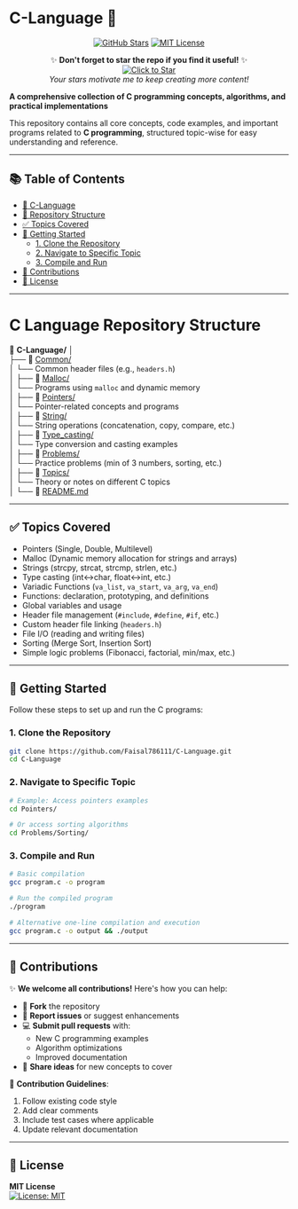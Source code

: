# C-Language 🚀

<!-- Star Appeal Section - Right after the main title -->
<div align="center">
  
[![GitHub Stars](https://img.shields.io/github/stars/Faisal786111/C-Language?style=for-the-badge&logo=github)](https://github.com/Faisal786111/C-Language/stargazers)
[![MIT License](https://img.shields.io/badge/License-MIT-blue?style=for-the-badge)](https://opensource.org/licenses/MIT)

✨ **Don't forget to star the repo if you find it useful!** ✨  
<a href="https://github.com/Faisal786111/C-Language">
  [![Click to Star](https://img.shields.io/badge/🌟_Click_to_Star!-yellow?style=for-the-badge&logo=github&logoColor=white)](https://github.com/Faisal786111/C-Language)
</a>  
_Your stars motivate me to keep creating more content!_

</div>

**A comprehensive collection of C programming concepts, algorithms, and practical implementations**  

This repository contains all core concepts, code examples, and important programs related to **C programming**, structured topic-wise for easy understanding and reference.

---
## 📚 Table of Contents

- [🚀 C-Language](#c-language-)
- [📁 Repository Structure](#c-language-repository-structure)
- [✅ Topics Covered](#-topics-covered)
- [🚀 Getting Started](#-getting-started)
  - [1. Clone the Repository](#1-clone-the-repository)
  - [2. Navigate to Specific Topic](#2-navigate-to-specific-topic)
  - [3. Compile and Run](#3-compile-and-run)
- [🙌 Contributions](#-contributions)
- [📜 License](#-license)

---

# C Language Repository Structure

📂 **C-Language/**
│<br>
├── 📁 [Common/](Common/)  
│   └── Common header files (e.g., `headers.h`)  
│
├── 📁 [Malloc/](Malloc/)  
│   └── Programs using `malloc` and dynamic memory  
│
├── 📁 [Pointers/](Pointers/)  
│   └── Pointer-related concepts and programs  
│
├── 📁 [String/](String/)  
│   └── String operations (concatenation, copy, compare, etc.)  
│
├── 📁 [Type_casting/](Type_casting/)  
│   └── Type conversion and casting examples  
│
├── 📁 [Problems/](Problems/)  
│   └── Practice problems (min of 3 numbers, sorting, etc.)  
│
├── 📁 [Topics/](Topics/)  
│   └── Theory or notes on different C topics  
│
└── 📄 [README.md](README.md)

---

## ✅ Topics Covered

- Pointers (Single, Double, Multilevel)
- Malloc (Dynamic memory allocation for strings and arrays)
- Strings (strcpy, strcat, strcmp, strlen, etc.)
- Type casting (int↔char, float↔int, etc.)
- Variadic Functions (`va_list`, `va_start`, `va_arg`, `va_end`)
- Functions: declaration, prototyping, and definitions
- Global variables and usage
- Header file management (`#include`, `#define`, `#if`, etc.)
- Custom header file linking (`headers.h`)
- File I/O (reading and writing files)
- Sorting (Merge Sort, Insertion Sort)
- Simple logic problems (Fibonacci, factorial, min/max, etc.)

---

## 🚀 Getting Started
Follow these steps to set up and run the C programs:
### 1. Clone the Repository
```bash
git clone https://github.com/Faisal786111/C-Language.git
cd C-Language
```

### 2. Navigate to Specific Topic
```bash
# Example: Access pointers examples
cd Pointers/

# Or access sorting algorithms
cd Problems/Sorting/

```

### 3. Compile and Run
```bash
# Basic compilation
gcc program.c -o program

# Run the compiled program
./program

# Alternative one-line compilation and execution
gcc program.c -o output && ./output
```


---

## 🙌 Contributions

✨ **We welcome all contributions!** Here's how you can help:

- 🍴 **Fork** the repository  
- 🐛 **Report issues** or suggest enhancements  
- 💻 **Submit pull requests** with:  
  - New C programming examples  
  - Algorithm optimizations  
  - Improved documentation  
- 📝 **Share ideas** for new concepts to cover  


🔗 **Contribution Guidelines**:
1. Follow existing code style
2. Add clear comments
3. Include test cases where applicable
4. Update relevant documentation

---

## 📜 License 

**MIT License**  
[![License: MIT](https://img.shields.io/badge/License-MIT-yellow.svg)](https://opensource.org/licenses/MIT)
